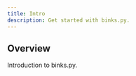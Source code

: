 ```yaml
---
title: Intro
description: Get started with binks.py.
---
```


## Overview

Introduction to binks.py.
